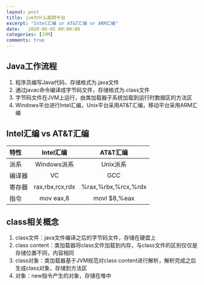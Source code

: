 ```yaml
---
layout: post
title: jvm为什么能跨平台
excerpt: "Intel汇编 or AT&T汇编 or ARM汇编"
date:   2020-06-05 09:00:00
categories: [JVM]
comments: true
---
```


## Java工作流程

1. 程序员编写Java代码，存储格式为.java文件
2. 通过javac命令编译成字节码文件，存储格式为.class文件
3. 字节码文件在JVM上运行，由类加载器子系统加载到运行时数据区的方法区
4. Windows平台进行Intel汇编，Unix平台采用AT&T汇编，移动平台采用ARM汇编

## Intel汇编 vs AT&T汇编

| 特性 | Intel汇编 | AT&T汇编 |
|:--------|:-------:|:--------:|
| 派系 | Windows派系 | Unix派系 |
| 编译器 | VC | GCC |
| 寄存器 | rax,rbx,rcx,rdx | %rax,%rbx,%rcx,%rdx |
| 指令 | mov eax,8 | movl $8,%eax |

## class相关概念

1. class文件：java文件编译之后的字节码文件，存储在硬盘上
2. class content：类加载器将class文件加载到内存，与class文件的区别仅仅是存储位置不同，内容相同
3. class对象：类加载器基于JVM规范对class content进行解析，解析完成之后生成class对象，存储到方法区
4. 对象：new指令产生的对象，存储在堆中